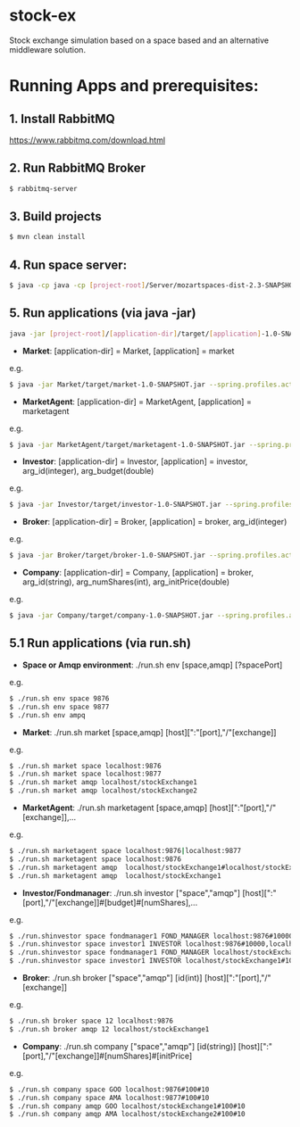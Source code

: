 # stock-ex
Stock exchange simulation based on a space based and an alternative middleware solution.

# Running Apps and prerequisites:

## 1. Install RabbitMQ
https://www.rabbitmq.com/download.html

## 2. Run RabbitMQ Broker
```sh 
$ rabbitmq-server
```

## 3. Build projects
```sh 
$ mvn clean install
```
## 4. Run space server:
```sh
$ java -cp java -cp [project-root]/Server/mozartspaces-dist-2.3-SNAPSHOT-r14098-all-with-dependencies.jar:Domain/target/domain-1.0-SNAPSHOT.jar org.mozartspaces.core.Server
```
## 5. Run applications (via java -jar)
```sh
java -jar [project-root]/[application-dir]/target/[application]-1.0-SNAPSHOT.jar --spring.profiles.active=[amqp,space] --[additional_arg]=[value]
```
* **Market**: [application-dir] = Market, [application] = market

e.g. 
```sh
$ java -jar Market/target/market-1.0-SNAPSHOT.jar --spring.profiles.active=space
```
*  **MarketAgent**: [application-dir] = MarketAgent, [application] = marketagent

e.g. 
```sh
$ java -jar MarketAgent/target/marketagent-1.0-SNAPSHOT.jar --spring.profiles.active=space
```

*  **Investor**: [application-dir] = Investor, [application] = investor, arg_id(integer), arg_budget(double)

e.g. 
```sh 
$ java -jar Investor/target/investor-1.0-SNAPSHOT.jar --spring.profiles.active=space --id=123 --budget=10000.0
```
*  **Broker**: [application-dir] = Broker, [application] = broker, arg_id(integer)

e.g. 
```sh 
$ java -jar Broker/target/broker-1.0-SNAPSHOT.jar --spring.profiles.active=space --id=1
```

*  **Company**: [application-dir] = Company, [application] = broker, arg_id(string), arg_numShares(int), arg_initPrice(double)

e.g. 

```sh 
$ java -jar Company/target/company-1.0-SNAPSHOT.jar --spring.profiles.active=space --id=GOO --numShares=100
```

## 5.1 Run applications (via run.sh)

* **Space or Amqp environment**: ./run.sh env [space,amqp] [?spacePort]

e.g. 
```sh 
$ ./run.sh env space 9876
$ ./run.sh env space 9877
$ ./run.sh env ampq
```

* **Market**: ./run.sh market [space,amqp] [host][":"[port],"/"[exchange]]

e.g. 
```sh 
$ ./run.sh market space localhost:9876
$ ./run.sh market space localhost:9877
$ ./run.sh market amqp localhost/stockExchange1
$ ./run.sh market amqp localhost/stockExchange2

```
*  **MarketAgent**: ./run.sh marketagent [space,amqp] [host][":"[port],"/"[exchange]],...

e.g. 
```sh 
$ ./run.sh marketagent space localhost:9876|localhost:9877
$ ./run.sh marketagent space localhost:9876
$ ./run.sh marketagent amqp  localhost/stockExchange1#localhost/stockExchange2
$ ./run.sh marketagent amqp  localhost/stockExchange1


```
*  **Investor/Fondmanager**: ./run.sh investor ["space","amqp"] [host][":"[port],"/"[exchange]]#[budget]#[numShares],...

e.g. 
```sh 
$ ./run.shinvestor space fondmanager1 FOND_MANAGER localhost:9876#10000#2000,localhost:9877#2000
$ ./run.shinvestor space investor1 INVESTOR localhost:9876#10000,localhost:9877#2000
$ ./run.shinvestor space fondmanager1 FOND_MANAGER localhost/stockExchange1#10000#2000,localhost/stockExchange2#2000
$ ./run.shinvestor space investor1 INVESTOR localhost/stockExchange1#10000,localhost/stockExchange2#2000

```
* **Broker**: ./run.sh broker ["space","amqp"] [id(int)] [host][":"[port],"/"[exchange]]

e.g. 
```sh 
$ ./run.sh broker space 12 localhost:9876
$ ./run.sh broker amqp 12 localhost/stockExchange1
```
* **Company**: ./run.sh company ["space","amqp"] [id(string)] [host][":"[port],"/"[exchange]]#[numShares]#[initPrice]

e.g. 
```sh 
$ ./run.sh company space GOO localhost:9876#100#10
$ ./run.sh company space AMA localhost:9877#100#10
$ ./run.sh company amqp GOO localhost/stockExchange1#100#10
$ ./run.sh company amqp AMA localhost/stockExchange2#100#10
```


